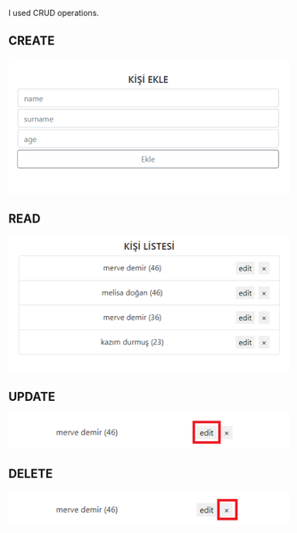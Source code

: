 I used CRUD operations.

## CREATE
![image.png](/img/create.png)

## READ
![image.png](/img/read.png)

## UPDATE
![image.png](/img/update.png)

## DELETE
![image.png](/img/delete.png)
